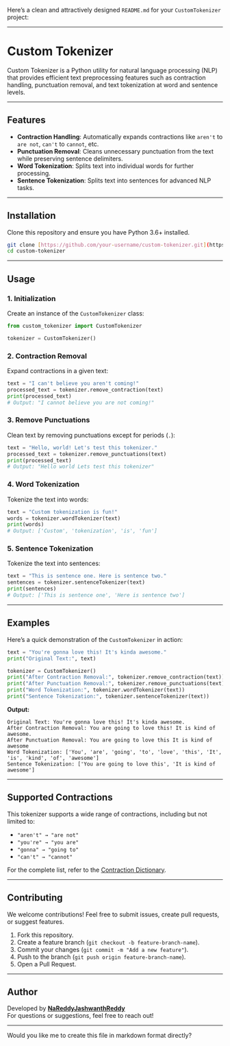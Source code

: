 Here’s a clean and attractively designed `README.md` for your `CustomTokenizer` project:

---

# **Custom Tokenizer**

Custom Tokenizer is a Python utility for natural language processing (NLP) that provides efficient text preprocessing features such as contraction handling, punctuation removal, and text tokenization at word and sentence levels.

---

## **Features**
- **Contraction Handling**: Automatically expands contractions like `aren't` to `are not`, `can't` to `cannot`, etc.
- **Punctuation Removal**: Cleans unnecessary punctuation from the text while preserving sentence delimiters.
- **Word Tokenization**: Splits text into individual words for further processing.
- **Sentence Tokenization**: Splits text into sentences for advanced NLP tasks.

---

## **Installation**
Clone this repository and ensure you have Python 3.6+ installed. 

```bash
git clone [https://github.com/your-username/custom-tokenizer.git](https://github.com/NaReddyJashwanthReddy/tokenizerlib)
cd custom-tokenizer
```

---

## **Usage**

### **1. Initialization**
Create an instance of the `CustomTokenizer` class:
```python
from custom_tokenizer import CustomTokenizer

tokenizer = CustomTokenizer()
```

### **2. Contraction Removal**
Expand contractions in a given text:
```python
text = "I can't believe you aren't coming!"
processed_text = tokenizer.remove_contraction(text)
print(processed_text)
# Output: "I cannot believe you are not coming!"
```

### **3. Remove Punctuations**
Clean text by removing punctuations except for periods (`.`):
```python
text = "Hello, world! Let's test this tokenizer."
processed_text = tokenizer.remove_punctuations(text)
print(processed_text)
# Output: "Hello world Lets test this tokenizer"
```

### **4. Word Tokenization**
Tokenize the text into words:
```python
text = "Custom tokenization is fun!"
words = tokenizer.wordTokenizer(text)
print(words)
# Output: ['Custom', 'tokenization', 'is', 'fun']
```

### **5. Sentence Tokenization**
Tokenize the text into sentences:
```python
text = "This is sentence one. Here is sentence two."
sentences = tokenizer.sentenceTokenizer(text)
print(sentences)
# Output: ['This is sentence one', 'Here is sentence two']
```

---

## **Examples**
Here’s a quick demonstration of the `CustomTokenizer` in action:
```python
text = "You're gonna love this! It's kinda awesome."
print("Original Text:", text)

tokenizer = CustomTokenizer()
print("After Contraction Removal:", tokenizer.remove_contraction(text))
print("After Punctuation Removal:", tokenizer.remove_punctuations(text))
print("Word Tokenization:", tokenizer.wordTokenizer(text))
print("Sentence Tokenization:", tokenizer.sentenceTokenizer(text))
```

**Output:**
```
Original Text: You're gonna love this! It's kinda awesome.
After Contraction Removal: You are going to love this! It is kind of awesome.
After Punctuation Removal: You are going to love this It is kind of awesome
Word Tokenization: ['You', 'are', 'going', 'to', 'love', 'this', 'It', 'is', 'kind', 'of', 'awesome']
Sentence Tokenization: ['You are going to love this', 'It is kind of awesome']
```

---

## **Supported Contractions**
This tokenizer supports a wide range of contractions, including but not limited to:
- `"aren't" → "are not"`
- `"you're" → "you are"`
- `"gonna" → "going to"`
- `"can't" → "cannot"`

For the complete list, refer to the [Contraction Dictionary](#).

---

## **Contributing**
We welcome contributions! Feel free to submit issues, create pull requests, or suggest features.

1. Fork this repository.
2. Create a feature branch (`git checkout -b feature-branch-name`).
3. Commit your changes (`git commit -m "Add a new feature"`).
4. Push to the branch (`git push origin feature-branch-name`).
5. Open a Pull Request.

---

## **Author**
Developed by **[NaReddyJashwanthReddy](https://github.com/NaReddyJashwanthReddy)**  
For questions or suggestions, feel free to reach out!

---

Would you like me to create this file in markdown format directly?
